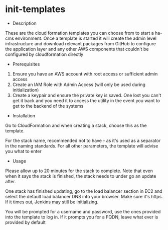# init-templates

* Description

These are the cloud formation templates you can choose from to start a ha-cms environment. Once a template is started it will create the admin level infrastructure and download relevant packages from GitHub to configure the application layer and any other AWS components that couldn't be configured by cloudformation directly

* Prerequisites

1. Ensure you have an AWS account with root access or sufficient admin access
2. Create an IAM Role with Admin Access (will only be used during initialization)
3. Create a keypair and ensure the private key is saved. One lost you can't get it back and you need it to access the utility in the event you want to get to the backend of the systems

* Installation

Go to CloudFormation and when creating a stack, choose this as the template.

For the stack name, recommended not to have - as it's used as a separator in the naming standards. For all other parameters, the template will advise you what to enter

* Usage

Please allow up to 20 minutes for the stack to complete. Note that even when it says the stack is finished, the stack needs to under go an update after.

One stack has finished updating, go to the load balancer section in EC2 and select the default load balancer DNS into your browser. Make sure it's https. If it times out, Jenkins may still be initializing.

You will be prompted for a username and password, use the ones provided into the template to log in. If it prompts you for a FQDN, leave what ever is provided by default